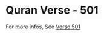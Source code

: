# Quran Verse - 501 

For more infos, See [Verse 501](https://www.quranbookk.com/quran/search?q=501)